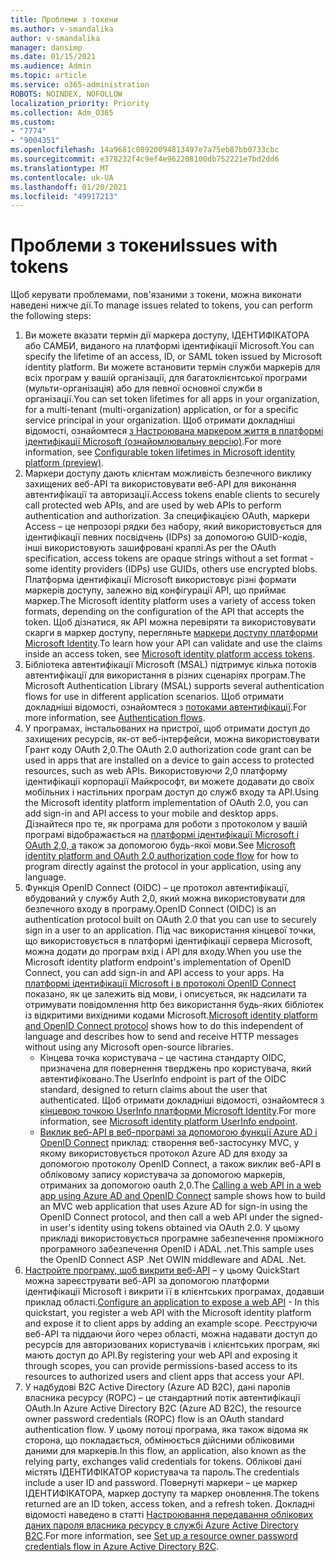 ```yaml
---
title: Проблеми з токени
ms.author: v-smandalika
author: v-smandalika
manager: dansimp
ms.date: 01/15/2021
ms.audience: Admin
ms.topic: article
ms.service: o365-administration
ROBOTS: NOINDEX, NOFOLLOW
localization_priority: Priority
ms.collection: Adm_O365
ms.custom:
- "7774"
- "9004351"
ms.openlocfilehash: 14a9681c08920094813497e7a75eb87bb0733cbc
ms.sourcegitcommit: e378232f4c9ef4e962208100db752221e7bd2dd6
ms.translationtype: MT
ms.contentlocale: uk-UA
ms.lasthandoff: 01/20/2021
ms.locfileid: "49917213"
---
```

# <a name="issues-with-tokens"></a><span data-ttu-id="c4905-102">Проблеми з токени</span><span class="sxs-lookup"><span data-stu-id="c4905-102">Issues with tokens</span></span>

<span data-ttu-id="c4905-103">Щоб керувати проблемами, пов'язаними з токени, можна виконати наведені нижче дії.</span><span class="sxs-lookup"><span data-stu-id="c4905-103">To manage issues related to tokens, you can perform the following steps:</span></span>

1. <span data-ttu-id="c4905-104">Ви можете вказати термін дії маркера доступу, ІДЕНТИФІКАТОРА або САМБИ, виданого на платформі ідентифікації Microsoft.</span><span class="sxs-lookup"><span data-stu-id="c4905-104">You can specify the lifetime of an access, ID, or SAML token issued by Microsoft identity platform.</span></span> <span data-ttu-id="c4905-105">Ви можете встановити термін служби маркерів для всіх програм у вашій організації, для багатоклієнтської програми (мульти-організація) або для певної основної служби в організації.</span><span class="sxs-lookup"><span data-stu-id="c4905-105">You can set token lifetimes for all apps in your organization, for a multi-tenant (multi-organization) application, or for a specific service principal in your organization.</span></span> <span data-ttu-id="c4905-106">Щоб отримати докладніші відомості, ознайомтеся [з Настроювана маркером життя в платформі ідентифікації Microsoft (ознайомлювальну версію)](https://docs.microsoft.com/azure/active-directory/develop/active-directory-configurable-token-lifetimes).</span><span class="sxs-lookup"><span data-stu-id="c4905-106">For more information, see [Configurable token lifetimes in Microsoft identity platform (preview)](https://docs.microsoft.com/azure/active-directory/develop/active-directory-configurable-token-lifetimes).</span></span>
2. <span data-ttu-id="c4905-107">Маркери доступу дають клієнтам можливість безпечного виклику захищених веб-API та використовувати веб-API для виконання автентифікації та авторизації.</span><span class="sxs-lookup"><span data-stu-id="c4905-107">Access tokens enable clients to securely call protected web APIs, and are used by web APIs to perform authentication and authorization.</span></span> <span data-ttu-id="c4905-108">За специфікацією OAuth, маркери Access – це непрозорі рядки без набору, який використовується для ідентифікації певних посвідчень (IDPs) за допомогою GUID-кодів, інші використовують зашифровані краплі.</span><span class="sxs-lookup"><span data-stu-id="c4905-108">As per the OAuth specification, access tokens are opaque strings without a set format - some identity providers (IDPs) use GUIDs, others use encrypted blobs.</span></span> <span data-ttu-id="c4905-109">Платформа ідентифікації Microsoft використовує різні формати маркерів доступу, залежно від конфігурації API, що приймає маркер.</span><span class="sxs-lookup"><span data-stu-id="c4905-109">The Microsoft identity platform uses a variety of access token formats, depending on the configuration of the API that accepts the token.</span></span> <span data-ttu-id="c4905-110">Щоб дізнатися, як API можна перевіряти та використовувати скарги в маркер доступу, перегляньте [маркери доступу платформи Microsoft Identity](https://docs.microsoft.com/azure/active-directory/develop/userinfo#calling-the-userinfo-endpoint).</span><span class="sxs-lookup"><span data-stu-id="c4905-110">To learn how your API can validate and use the claims inside an access token, see [Microsoft identity platform access tokens](https://docs.microsoft.com/azure/active-directory/develop/userinfo#calling-the-userinfo-endpoint).</span></span>
3. <span data-ttu-id="c4905-111">Бібліотека автентифікації Microsoft (MSAL) підтримує кілька потоків автентифікації для використання в різних сценаріях програм.</span><span class="sxs-lookup"><span data-stu-id="c4905-111">The Microsoft Authentication Library (MSAL) supports several authentication flows for use in different application scenarios.</span></span> <span data-ttu-id="c4905-112">Щоб отримати докладніші відомості, ознайомтеся з [потоками автентифікації](https://docs.microsoft.com/azure/active-directory/develop/msal-authentication-flows#how-each-flow-emits-tokens-and-codes).</span><span class="sxs-lookup"><span data-stu-id="c4905-112">For more information, see [Authentication flows](https://docs.microsoft.com/azure/active-directory/develop/msal-authentication-flows#how-each-flow-emits-tokens-and-codes).</span></span>
4. <span data-ttu-id="c4905-113">У програмах, інстальованих на пристрої, щоб отримати доступ до захищених ресурсів, як-от веб-інтерфейси, можна використовувати Грант коду OAuth 2,0.</span><span class="sxs-lookup"><span data-stu-id="c4905-113">The OAuth 2.0 authorization code grant can be used in apps that are installed on a device to gain access to protected resources, such as web APIs.</span></span> <span data-ttu-id="c4905-114">Використовуючи 2,0 платформу ідентифікації корпорації Майкрософт, ви можете додавати до своїх мобільних і настільних програм доступ до служб входу та API.</span><span class="sxs-lookup"><span data-stu-id="c4905-114">Using the Microsoft identity platform implementation of OAuth 2.0, you can add sign-in and API access to your mobile and desktop apps.</span></span> <span data-ttu-id="c4905-115">Дізнайтеся про те, як програма для роботи з протоколом у вашій програмі відображається на [платформі ідентифікації Microsoft і OAuth 2,0, а](https://docs.microsoft.com/azure/active-directory/develop/v2-oauth2-auth-code-flow#refresh-the-access-token) також за допомогою будь-якої мови.</span><span class="sxs-lookup"><span data-stu-id="c4905-115">See [Microsoft identity platform and OAuth 2.0 authorization code flow](https://docs.microsoft.com/azure/active-directory/develop/v2-oauth2-auth-code-flow#refresh-the-access-token) for how to program directly against the protocol in your application, using any language.</span></span>
5. <span data-ttu-id="c4905-116">Функція OpenID Connect (OIDC) – це протокол автентифікації, вбудований у службу Auth 2,0, який можна використовувати для безпечного входу в програму.</span><span class="sxs-lookup"><span data-stu-id="c4905-116">OpenID Connect (OIDC) is an authentication protocol built on OAuth 2.0 that you can use to securely sign in a user to an application.</span></span> <span data-ttu-id="c4905-117">Під час використання кінцевої точки, що використовується в платформі ідентифікації сервера Microsoft, можна додати до програм вхід і API для входу.</span><span class="sxs-lookup"><span data-stu-id="c4905-117">When you use the Microsoft identity platform endpoint's implementation of OpenID Connect, you can add sign-in and API access to your apps.</span></span> <span data-ttu-id="c4905-118">На [платформі ідентифікації Microsoft і в протоколі OpenID Connect](https://docs.microsoft.com/azure/active-directory/develop/v2-protocols-oidc#send-the-sign-in-request) показано, як це залежить від мови, і описується, як надсилати та отримувати повідомлення http без використання будь-яких бібліотек із відкритими вихідними кодами Microsoft.</span><span class="sxs-lookup"><span data-stu-id="c4905-118">[Microsoft identity platform and OpenID Connect protocol](https://docs.microsoft.com/azure/active-directory/develop/v2-protocols-oidc#send-the-sign-in-request) shows how to do this independent of language and describes how to send and receive HTTP messages without using any Microsoft open-source libraries.</span></span>
    - <span data-ttu-id="c4905-119">Кінцева точка користувача – це частина стандарту OIDC, призначена для повернення тверджень про користувача, який автентифіковано.</span><span class="sxs-lookup"><span data-stu-id="c4905-119">The UserInfo endpoint is part of the OIDC standard, designed to return claims about the user that authenticated.</span></span> <span data-ttu-id="c4905-120">Щоб отримати докладніші відомості, ознайомтеся з [кінцевою точкою UserInfo платформи Microsoft Identity](https://docs.microsoft.com/azure/active-directory/develop/userinfo#consider-use-an-id-token-instead).</span><span class="sxs-lookup"><span data-stu-id="c4905-120">For more information, see [Microsoft identity platform UserInfo endpoint](https://docs.microsoft.com/azure/active-directory/develop/userinfo#consider-use-an-id-token-instead).</span></span>
    - <span data-ttu-id="c4905-121">[Виклик веб-API в веб-програмі за допомогою функції Azure AD і OpenID Connect](https://docs.microsoft.com/samples/azure-samples/active-directory-dotnet-webapp-webapi-openidconnect/active-directory-dotnet-webapp-webapi-openidconnect/) приклад: створення веб-застосунку MVC, у якому використовується протокол Azure AD для входу за допомогою протоколу OpenID Connect, а також виклик веб-API в обліковому запису користувача за допомогою маркерів, отриманих за допомогою oauth 2,0.</span><span class="sxs-lookup"><span data-stu-id="c4905-121">The [Calling a web API in a web app using Azure AD and OpenID Connect](https://docs.microsoft.com/samples/azure-samples/active-directory-dotnet-webapp-webapi-openidconnect/active-directory-dotnet-webapp-webapi-openidconnect/) sample shows how to build an MVC web application that uses Azure AD for sign-in using the OpenID Connect protocol, and then call a web API under the signed-in user's identity using tokens obtained via OAuth 2.0.</span></span> <span data-ttu-id="c4905-122">У цьому прикладі використовується програмне забезпечення проміжного програмного забезпечення OpenID і ADAL .net.</span><span class="sxs-lookup"><span data-stu-id="c4905-122">This sample uses the OpenID Connect ASP .Net OWIN middleware and ADAL .Net.</span></span>
6. <span data-ttu-id="c4905-123">[Настройте програму, щоб викрити веб-API](https://docs.microsoft.com/azure/active-directory/develop/quickstart-configure-app-expose-web-apis) – у цьому QuickStart можна зареєструвати веб-API за допомогою платформи ідентифікації Microsoft і викрити її в клієнтських програмах, додавши приклад області.</span><span class="sxs-lookup"><span data-stu-id="c4905-123">[Configure an application to expose a web API](https://docs.microsoft.com/azure/active-directory/develop/quickstart-configure-app-expose-web-apis) - In this quickstart, you register a web API with the Microsoft identity platform and expose it to client apps by adding an example scope.</span></span> <span data-ttu-id="c4905-124">Реєструючи веб-API та піддаючи його через області, можна надавати доступ до ресурсів для авторизованих користувачів і клієнтських програм, які мають доступ до API.</span><span class="sxs-lookup"><span data-stu-id="c4905-124">By registering your web API and exposing it through scopes, you can provide permissions-based access to its resources to authorized users and client apps that access your API.</span></span>
7. <span data-ttu-id="c4905-125">У надбудові B2C Active Directory (Azure AD B2C), дані паролів власника ресурсу (ROPC) – це стандартний потік автентифікації OAuth.</span><span class="sxs-lookup"><span data-stu-id="c4905-125">In Azure Active Directory B2C (Azure AD B2C), the resource owner password credentials (ROPC) flow is an OAuth standard authentication flow.</span></span> <span data-ttu-id="c4905-126">У цьому потоці програма, яка також відома як сторона, що покладається, обмінюється дійсними обліковими даними для маркерів.</span><span class="sxs-lookup"><span data-stu-id="c4905-126">In this flow, an application, also known as the relying party, exchanges valid credentials for tokens.</span></span> <span data-ttu-id="c4905-127">Облікові дані містять ІДЕНТИФІКАТОР користувача та пароль.</span><span class="sxs-lookup"><span data-stu-id="c4905-127">The credentials include a user ID and password.</span></span> <span data-ttu-id="c4905-128">Повернуті маркери – це маркер ІДЕНТИФІКАТОРА, маркер доступу та маркер оновлення.</span><span class="sxs-lookup"><span data-stu-id="c4905-128">The tokens returned are an ID token, access token, and a refresh token.</span></span> <span data-ttu-id="c4905-129">Докладні відомості наведено в статті [Настроювання передавання облікових даних пароля власника ресурсу в службі Azure Active Directory B2C](https://docs.microsoft.com/azure/active-directory-b2c/add-ropc-policy?tabs=app-reg-ga&pivots=b2c-user-flow).</span><span class="sxs-lookup"><span data-stu-id="c4905-129">For more information, see [Set up a resource owner password credentials flow in Azure Active Directory B2C](https://docs.microsoft.com/azure/active-directory-b2c/add-ropc-policy?tabs=app-reg-ga&pivots=b2c-user-flow).</span></span> 

